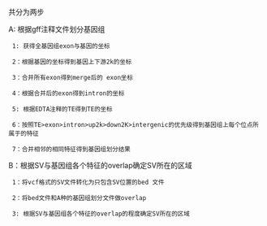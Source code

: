 共分为两步


A: 根据gff注释文件划分基因组

     1: 获得全基因组exon与基因的坐标
   
     2：根据基因的坐标得到基因上下游2k的坐标
    
     3：合并所有exon得到merge后的 exon坐标
   
     4：根据合并后的exon得到intron的坐标
   
     5: 根据EDTA注释的TE得到TE的坐标
   
     6：按照TE>exon>intron>up2k>down2K>intergenic的优先级得到基因组上每个位点所属于的特征
   
     7：合并相邻的相同特征得到基因组划分结果
   
   

B：根据SV与基因组各个特征的overlap确定SV所在的区域

     1：将vcf格式的SV文件转化为只包含SV位置的bed 文件
   
     2：将bed文件和A种的基因组划分文件做overlap
   
     3: 根据SV与基因组各个特征的overlap的程度确定SV所在的区域
   
